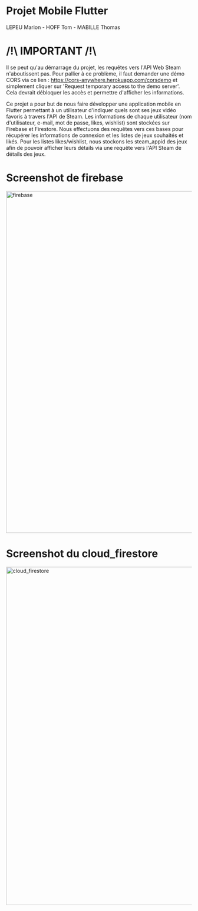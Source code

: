 # Projet Mobile Flutter
LEPEU Marion - HOFF Tom - MABILLE Thomas

# /!\ IMPORTANT /!\
Il se peut qu'au démarrage du projet, les requêtes vers l'API Web Steam n'aboutissent pas. Pour pallier à ce problème, il faut demander une démo CORS via ce lien : https://cors-anywhere.herokuapp.com/corsdemo et simplement cliquer sur 'Request temporary access to the demo server'. Cela devrait débloquer les accès et permettre d'afficher les informations.

Ce projet a pour but de nous faire développer une application mobile en Flutter permettant à un utilisateur d'indiquer quels sont ses jeux vidéo favoris à travers l'API de Steam. Les informations de chaque utilisateur (nom d'utilisateur, e-mail, mot de passe, likes, wishlist) sont stockées sur Firebase et Firestore. Nous effectuons des requêtes vers ces bases pour récupérer les informations de connexion et les listes de jeux souhaités et likés. Pour les listes likes/wishlist, nous stockons les steam_appid des jeux afin de pouvoir afficher leurs détails via une requête vers l'API Steam de détails des jeux.

# Screenshot de firebase
<img width="927" alt="firebase" src="https://user-images.githubusercontent.com/91416520/224542302-95845b87-f5be-4535-a490-1d12022d5b17.png">

# Screenshot du cloud_firestore
<img width="917" alt="cloud_firestore" src="https://user-images.githubusercontent.com/91416520/224542346-c327a7d1-b372-462f-a929-91ad9faa94f7.png">
